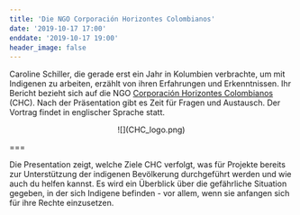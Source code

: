 ```yaml
---
title: 'Die NGO Corporación Horizontes Colombianos'
date: '2019-10-17 17:00'
enddate: '2019-10-17 19:00'
header_image: false
---
```


Caroline Schiller, die gerade erst ein Jahr in Kolumbien verbrachte, um mit Indigenen zu arbeiten, erzählt von ihren Erfahrungen und Erkenntnissen. Ihr Bericht bezieht sich auf die NGO [Corporación Horizontes Colombianos](https://horizontes.xyz/en/) (CHC). Nach der Präsentation gibt es Zeit für Fragen und Austausch. Der Vortrag findet in englischer Sprache statt.

<div markdown="1" style="text-align:center;">
![](CHC_logo.png)
</div>

===

Die Presentation zeigt, welche Ziele CHC verfolgt, was für Projekte bereits zur Unterstützung der indigenen Bevölkerung durchgeführt werden und wie auch du helfen kannst. Es wird ein Überblick über die gefährliche Situation gegeben, in der sich Indigene befinden - vor allem, wenn sie anfangen sich für ihre Rechte einzusetzen.
